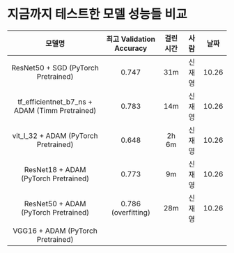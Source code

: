 # 지금까지 테스트한 모델 성능들 비교

|                     모델명                     | 최고 Validation Accuracy | 걸린 시간 |  사람  | 날짜  |
| :--------------------------------------------: | :----------------------: | :-------: | :----: | :---: |
|      ResNet50 + SGD (PyTorch Pretrained)       |          0.747           |    31m    | 신재영 | 10.26 |
| tf_efficientnet_b7_ns + ADAM (Timm Pretrained) |          0.783           |    14m    | 신재영 | 10.26 |
|      vit_l_32 + ADAM (PyTorch Pretrained)      |          0.648           |   2h 6m   | 신재영 | 10.26 |
|     ResNet18 + ADAM  (PyTorch Pretrained)      |          0.773           |    9m     | 신재영 | 10.26 |
|     ResNet50 + ADAM  (PyTorch Pretrained)      |   0.786 (overfitting)    |    28m    | 신재영 | 10.26 |
|       VGG16 + ADAM (PyTorch Pretrained)        |                          |           |        |       |

